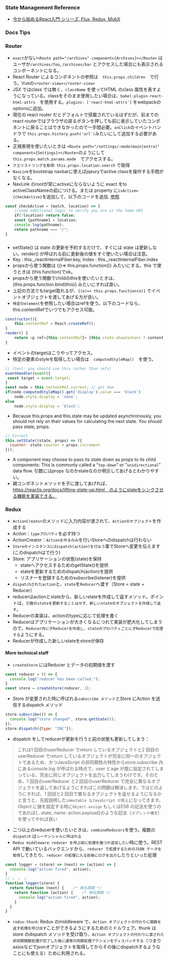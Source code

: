 ### State Management Reference
- [今から始めるReact入門 シリーズ, Flux, Redux, MobX](https://qiita.com/TsutomuNakamura/items/f10491060f0f1640afd9)
### Docs Tips
### Router
- `exact`がない`<Route path="/archives" component={Archives}></Route>` はユーザが`/archives/foo`, `/archives/bar` とアクセスした場合にも表示されるコンポーネントになる。
- React Router によるコンポネントの参照は　`this.props.children`　で行う。Vueの`<router-view></router-view>`
- JSX ではclass では無く、`className` を使ってHTML のclass 属性を表すようになっている。classをそのまま使用したい場合は、`babel-plugin-react-html-attrs`　を使用する。`plugins: ['react-html-attrs']` をwebpackのoptionsに追加。
- 現在の react router だとデフォルトで搭載されているはずだが、前までのreact routerではブラウザの戻るボタンを押しても前に表示していたコンポネントに戻ることはできなかったので一手間必要。`onClick`のイベントハンドラで `this.props.history.push('url')`みたいにして追加する必要がある。
- 正規表現を使いたいときは `<Route path="/settings/:mode(main|extra)" component={Settings}></Route>`のようにして　`this.props.match.params.mode`　でアクセスする。
- `クエリストリングを取得`: `this.props.location.search` で取得
- `NavLink`をbootstrap navbarに使えばjqeuryでactive classを操作する手間がなくなる。
- NavLink のrootが常にactiveにならないように exact をto activeClassNameの前につける。または property に`isActive={checkActive}`を追加して、以下のコードを追加. [参照](https://stackoverflow.com/questions/47879663/root-navlink-always-get-active-class-react-router-dom)
```javascript
const checkActive = (match, location) => {
    //some additional logic to verify you are in the home URI
    if(!location) return false;
    const {pathname} = location;
    console.log(pathname);
    return pathname === "/";
}
```
###
- setState() は state の更新を予約するだけで、すぐには state は更新しない。render() が呼ばれる前に更新後の値をすぐ使いたい場合は注意。
- Key : this._reactInternalFiber.key, Index : this._reactInternalFiber.index
- propsから使う関数は {()=> this.props.function()} みたいにする。this で使うときは {this.function}でok。
- propsから使う関数でchildのthisを使いたいときは、{this.props.function.bind(this)} みたいにすれば良い。
- 上記の方法でもtarget取れるが、`{(e)=> this.props.function(e)}` でイベントオブジェクトを渡してあげる方が良い。
- `特定のelement`を参照したい場合はrefを使う。以下のコードなら、this.contentRefでいつでもアクセス可能。
```javascript
constructor(){
    this.contentRef = React.createRef();
}
render() {
    return <p ref={this.contentRef}> {this.state.showContent ? content : null}</p>
}
```
- イベントのtargetはこうやってアクセス。
- 特定の要素のstyleを取得したい場合は　`computedStyleMap()`　を使う。
```javascript
// (test: you should use this rather than refs)   
eventHandler(event){
 const target = event.target; 
}
const node = this.contentRef.current; // get dom
if(node.computedStyleMap().get('display').value === 'block')
    node.style.display = 'none';
else
    node.style.display = 'block';
```
- Because this.props and this.state may be updated asynchronously, you should not rely on their values for calculating the next state. You should pass state, props.
```javascript
// Correct
this.setState((state, props) => ({
  counter: state.counter + props.increment
}));
```
- A component may choose to pass its state down as props to its child components: This is commonly called a “`top-down`” or “`unidirectional`” data flow. 引数にはprops なのかstateなのか明示してあげるとわかりやすい。
- 親コンポネントメソッドを子に渡してあげれば、https://reactjs.org/docs/lifting-state-up.html　のようにstateをシンクさせる機能を実装できる。
### Redux
- `ActionCreator`のメソッドに入力内容が渡されて、`Actionのオブジェクト`を作成する
- Action：`typeプロパティ`を必ず持つ
- ActionCreator：`Actionを作るのみ`を行いStoreへのdispatchは行わない
- `Storeのインスタンスにdispatch(action)を行なう`事でStoreへ変更を伝えます(このdispatchはで行う)
- Store: アプリケーションの状態(state)を保持
    - stateへアクセスするためのgetState()を提供
    - stateを更新するためのdispatch(action)を提供
    - リスナーを登録するためのsubscribe(listener)を提供
- `dispatchされたaction`と、`state`を`Reducer`へ渡す（Store = state + Reducer）
- reducerはactionとstateから、新しいstateを作成して返すメソッド。ポイントは、`引数のstateを更新することはせず、新しいstateのオブジェクトを作成して返す`。
- Reducerの実装は、actionのtypeに応じて処理を書く
- Reducerはアプリケーションが大きくなるにつれて実装が肥大化してしまうので、`Reducer内に子Reducerを作成し、stateのプロパティごとに子Reducerで処理する`ようにする。
- Reducerが作成した新しいstateをstoreが保存
#### More technical staff
- `createStore` にはReducer とデータの初期値を渡す
```javascript
const reducer = () => {
  console.log("reducer has been called.");
}
const store = createStore(reducer, 1);
```
- Store が変更された時に呼ばれる`subscribe メソッド`とStore にAction を送信するdispatch メソッド
```javascript
store.subscribe(() => {
  console.log("store changed", store.getState());
});
store.dispatch({type: "INC"});
```
- dispatch をしてreducerが更新を行うと前の状態も更新してしまう：
> これは1 回目のuserReducer でreturn しているオブジェクトと2 回目のuserReducer でreturn しているオブジェクトが完全に同一のオブジェクトであるため、かつJavaScript の非同期性の特性からstore.subscribe 内にあるconsole.log が呼ばれる時点で、user とage が既に設定されてしまっている、完全に同じオブジェクトを出力してしまうわけです。そのため、1 回目のuserReducer と2 回目のuserReducer で完全に異なるオブジェクトを返してあげるようにすればこの問題は解決します。ではどのようにすれば、1 回目と2 回目で異なるオブジェクトを返せるようになるかと言うと、先程説明した`immutable なJavaScript が答え`になってきます。 Object に値を設定する時に`Object.assign` もしくはES6 の記法を使うのであれば{...state, name: action.payload}のような記法（`スプレッド構文`）を使ってやれば良い
- 二つ以上のreducerを使いたいときは、`combineReducers`を使う。複数の`dispatch` は`シーケンシャルに呼ばれる`
- `Redux middleware`: `reducer を呼ぶ前に処理を幾つか追加したい`時に使う。REST API で動いているバックエンドから、`reducer で処理するためのJSON データを取得`してきたり、`reducer の処理に入る前後にログを出力`したりといった処理

```javascript
const logger = (store) => (next) => (action) => {
  console.log("action fired", action);
}
// ↓　↓　↓
function logger(store) {
  return function (next) {    /* 無名関数 */
    return function (action) {    /* 無名関数 */
      console.log("action fired", action);
    }
  }
}
```
- `redux-thunk`: Redux のmiddleware で、`Action オブジェクトの代わりに関数を返す処理を呼び出す`ことができるようにするためのミドルウェア。thunk はstore のdispatch メソッドを受け取り、`Action オブジェクトの代わりに渡された非同期関数処理が完了した後に通常の同期処理アクションをディスパッチする`（つまりaxiosなどでjsonオブジェクトを取得してからその後にdispatchするようなことにも使える）ために利用される。